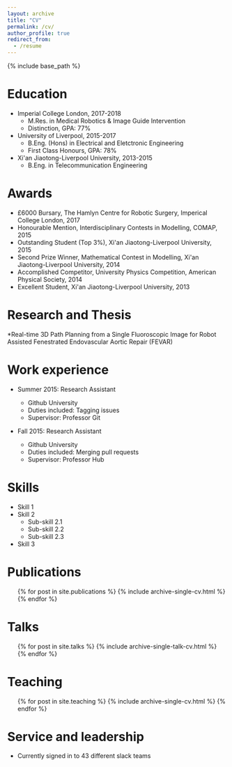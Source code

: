 ```yaml
---
layout: archive
title: "CV"
permalink: /cv/
author_profile: true
redirect_from:
  - /resume
---
```


{% include base_path %}

Education
======
* Imperial College London, 2017-2018
  * M.Res. in Medical Robotics & Image Guide Intervention
  * Distinction, GPA: 77%
* University of Liverpool, 2015-2017
  * B.Eng. (Hons) in Electrical and Eletctronic Engineering
  * First Class Honours, GPA: 78%
* Xi'an Jiaotong-Liverpool University, 2013-2015
  * B.Eng. in Telecommunication Engineering

Awards
======
* £6000 Bursary, The Hamlyn Centre for Robotic Surgery, Imperical College London, 2017
* Honourable Mention, Interdisciplinary Contests in Modelling, COMAP, 2015
* Outstanding Student (Top 3%), Xi'an Jiaotong-Liverpool University, 2015
* Second Prize Winner, Mathematical Contest in Modelling, Xi'an Jiaotong-Liverpool University, 2014
* Accomplished Competitor, University Physics Competition, American Physical Society, 2014
* Excellent Student, Xi'an Jiaotong-Liverpool University, 2013

Research and Thesis
======
*Real-time 3D Path Planning from a Single Fluoroscopic Image for Robot Assisted Fenestrated Endovascular Aortic Repair (FEVAR)

Work experience
======
* Summer 2015: Research Assistant
  * Github University
  * Duties included: Tagging issues
  * Supervisor: Professor Git

* Fall 2015: Research Assistant
  * Github University
  * Duties included: Merging pull requests
  * Supervisor: Professor Hub
  
Skills
======
* Skill 1
* Skill 2
  * Sub-skill 2.1
  * Sub-skill 2.2
  * Sub-skill 2.3
* Skill 3

Publications
======
  <ul>{% for post in site.publications %}
    {% include archive-single-cv.html %}
  {% endfor %}</ul>
  
Talks
======
  <ul>{% for post in site.talks %}
    {% include archive-single-talk-cv.html %}
  {% endfor %}</ul>
  
Teaching
======
  <ul>{% for post in site.teaching %}
    {% include archive-single-cv.html %}
  {% endfor %}</ul>
  
Service and leadership
======
* Currently signed in to 43 different slack teams
